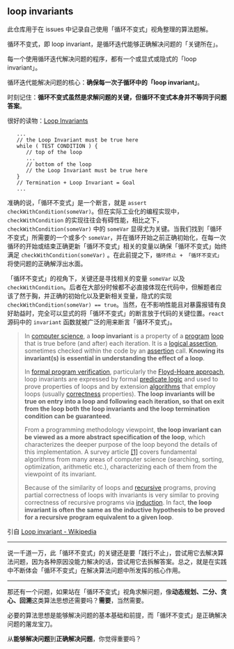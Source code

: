 ## loop invariants

此仓库用于在 issues 中记录自己使用「循环不变式」视角整理的算法题解。

循环不变式，即 loop invariant，是循环迭代能够正确解决问题的「关键所在」。

每一个使用循环迭代解决问题的程序，都有一个或显式或隐式的「loop invariant」。

循环迭代能解决问题的核心：**确保每一次子循环中的「loop invariant」**。

时刻记住：**循环不变式虽然是求解问题的关键，但循环不变式本身并不等同于问题答案**。

很好的读物：[Loop Invariants](https://www.cs.miami.edu/home/burt/learning/Math120.1/Notes/LoopInvar.html)

```
   ...
   // the Loop Invariant must be true here
   while ( TEST CONDITION ) {
      // top of the loop
      ...
      // bottom of the loop
      // the Loop Invariant must be true here
   }
   // Termination + Loop Invariant = Goal
   ...
```

准确的说，「循环不变式」是一个断言，就是 `assert checkWithCondition(someVar)`。但在实际工业化的编程实现中，`checkWithCondition` 的实现往往会有碍性能，相比之下，`checkWithCondition(someVar)` 中的 `someVar` 显得尤为关键。当我们找到「循环不变式」所需要的一个或多个 `someVar`，并在循环开始之前正确初始化，在每一次循环的开始或结束正确更新「循环不变式」相关的变量以确保「循环不变式」始终满足 `checkWithCondition(someVar)` 。在此前提之下，`循环终止 + 「循环不变式」`将使问题的正确解浮出水面。

「循环不变式」的视角下，关键还是寻找相关的变量 `someVar` 以及 `checkWithCondition`。后者在大部分时候都不必直接体现在代码中，但解题者应该了然于胸，并正确的初始化以及更新相关变量，隐式的实现 `checkWithCondition(someVar) == true`。当然，在不影响性能且对暴露报错有良好助益时，完全可以显式的将「循环不变式」的断言放于代码的关键位置。`react` 源码中的 `invariant` 函数就被广泛的用来断言「循环不变式」。

> In [computer science](https://en.wikipedia.org/wiki/Computer_science), a **loop invariant** is a property of a [program](https://en.wikipedia.org/wiki/Computer_program) [loop](https://en.wikipedia.org/wiki/Control_flow#Loops) that is true before (and after) each iteration. It is a [logical assertion](https://en.wikipedia.org/wiki/Logical_assertion), sometimes checked within the code by an [assertion](https://en.wikipedia.org/wiki/Assertion_(software_development)) call. **Knowing its invariant(s) is essential in understanding the effect of a loop**.
> 
> In [formal program verification](https://en.wikipedia.org/wiki/Formal_verification), particularly the [Floyd-Hoare approach](https://en.wikipedia.org/wiki/Hoare_logic), loop invariants are expressed by formal [predicate logic](https://en.wikipedia.org/wiki/Predicate_logic) and used to prove properties of loops and by extension [algorithms](https://en.wikipedia.org/wiki/Algorithm) that employ loops (usually [correctness](https://en.wikipedia.org/wiki/Correctness_(computer_science)) properties). **The loop invariants will be true on entry into a loop and following each iteration, so that on exit from the loop both the loop invariants and the loop termination condition can be guaranteed**.
> 
> From a programming methodology viewpoint, **the loop invariant can be viewed as a more abstract specification of the loop**, which characterizes the deeper purpose of the loop beyond the details of this implementation. A survey article [[1]](https://en.wikipedia.org/wiki/Loop_invariant#cite_note-1) covers fundamental algorithms from many areas of computer science (searching, sorting, optimization, arithmetic etc.), characterizing each of them from the viewpoint of its invariant.
> 
> Because of the similarity of loops and [recursive](https://en.wikipedia.org/wiki/Recursion) programs, proving partial correctness of loops with invariants is very similar to proving correctness of recursive programs via [induction](https://en.wikipedia.org/wiki/Structural_induction). In fact, **the loop invariant is often the same as the inductive hypothesis to be proved for a recursive program equivalent to a given loop**.


引自 [Loop invariant - Wikipedia](https://en.wikipedia.org/wiki/Loop_invariant)

----

说一千道一万，此「循环不变式」的关键还是要「践行不止」，尝试用它去解决算法问题，因为各种原因没能力解决的话，尝试用它去拆解答案。总之，就是在实践中不断体会「循环不变式」在解决算法问题中所发挥的核心作用。


----

那还有一个问题，如果站在「循环不变式」视角求解问题，像**动态规划、二分、贪心、回溯**这类算法思想还需要吗？**需要**，当然需要。

必要的算法思想是能够解决问题的基本基础和前提，而「循环不变式」是正确解决问题的屠龙宝刀。

从**能够解决问题**到**正确解决问题**，你觉得重要吗？
